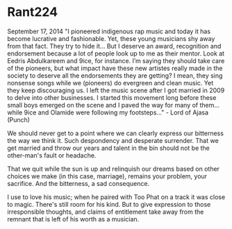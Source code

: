 # Rant224



September 17, 2014
"I pioneered indigenous rap music and today it has become lucrative and fashionable. Yet, these young musicians shy away from that fact. They try to hide it... But I deserve an award, recognition and endorsement because a lot of people look up to me as their mentor. Look at Eedris Abdulkareem and 9ice, for instance. I’m saying they should take care of the pioneers, but what impact have these new artistes really made in the society to deserve all the endorsements they are getting? I mean, they sing nonsense songs while we (pioneers) do evergreen and clean music. Yet they keep discouraging us.
I left the music scene after I got married in 2009 to delve into other businesses. I started this movement long before these small boys emerged on the scene and I paved the way for many of them... while 9ice and Olamide were following my footsteps..." - Lord of Ajasa (Punch)

We should never get to a point where we can clearly express our bitterness the way we think it. Such despondency and desperate surrender. That we get married and throw our years and talent in the bin should not be the other-man's fault or headache. 

That we quit while the sun is up and relinquish our dreams based on other choices we make (in this case, marriage), remains your problem, your sacrifice. And the bitterness, a sad consequence.

I use to love his music; when he paired with Too Phat on a track it was close to magic. There's still room for his kind. But to give expression to those irresponsible thoughts, and claims of entitlement take away from the remnant that is left of his worth as a musician.